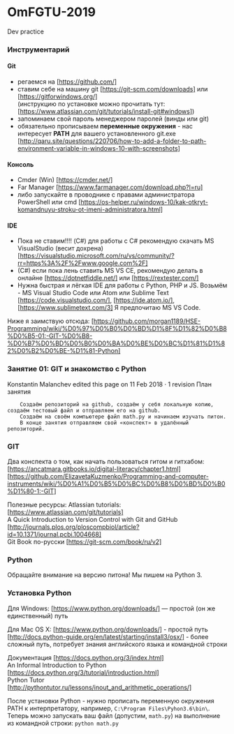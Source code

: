 # OmFGTU-2019
Dev practice

### Инструментарий
#### Git  
- регаемся на [https://github.com/]  
- ставим себе на машину git [https://git-scm.com/downloads] или [https://gitforwindows.org/]  
(инструкцию по установке можно прочитать тут: [https://www.atlassian.com/git/tutorials/install-git#windows])  
- запоминаем свой пароль менеджером паролей (винды или git)   
- обязательно прописываем **переменные окружения** - нас интересует **PATH** для вашего установленного git.exe [http://qaru.site/questions/220706/how-to-add-a-folder-to-path-environment-variable-in-windows-10-with-screenshots]

#### Консоль  
- Cmder (Win) [https://cmder.net/]
- Far Manager [https://www.farmanager.com/download.php?l=ru]  
- либо запускайте в проводнике с правами администратора PowerShell или cmd [https://os-helper.ru/windows-10/kak-otkryt-komandnuyu-stroku-ot-imeni-administratora.html]  

#### IDE
- Пока не ставим!!!! (C#) для работы с C# рекомендую скачать MS VisualStudio (весит дохрена) [https://visualstudio.microsoft.com/ru/vs/community/?rr=https%3A%2F%2Fwww.google.com%2F]  
- (C#) если пока лень ставить MS VS CE, рекомендую делать в онлайне [https://dotnetfiddle.net/] или [https://rextester.com/]  
- Нужна быстрая и лёгкая IDE для работы с Python, PHP и JS. Возьмём - MS Visual Studio Code или Atom или Sublime Text [https://code.visualstudio.com/], [https://ide.atom.io/], [https://www.sublimetext.com/3] Я предпочитаю MS VS Code.  




 





Ниже я заимствую отсюда:
[https://github.com/morgan1189/HSE-Programming/wiki/%D0%97%D0%B0%D0%BD%D1%8F%D1%82%D0%B8%D0%B5-01:-GIT-%D0%B8-%D0%B7%D0%BD%D0%B0%D0%BA%D0%BE%D0%BC%D1%81%D1%82%D0%B2%D0%BE-%D1%81-Python]


### Занятие 01: GIT и знакомство с Python
Konstantin Malanchev edited this page on 11 Feb 2018 · 1 revision
План занятия
```
    Создаём репозиторий на github, создаём у себя локальную копию, создаём тестовый файл и отправляем его на github.
    Создаём на своём компьютере файл math.py и начинаем изучать питон.
    В конце занятия отправляем свой «конспект» в удалённый репозиторий.
```
### GIT

Два конспекта о том, как начать пользоваться гитом и гитхабом: [https://ancatmara.gitbooks.io/digital-literacy/chapter1.html]
[https://github.com/ElizavetaKuzmenko/Programming-and-computer-instruments/wiki/%D0%A1%D0%B5%D0%BC%D0%B8%D0%BD%D0%B0%D1%80-1:-GIT]

Полезные ресурсы:
Atlassian tutorials: [https://www.atlassian.com/git/tutorials]  
A Quick Introduction to Version Control with Git and GitHub [http://journals.plos.org/ploscompbiol/article?id=10.1371/journal.pcbi.1004668]    
Git Book по-русски [https://git-scm.com/book/ru/v2]   

### Python

Обращайте внимание на версию питона! Мы пишем на Python 3.
### Установка Python

Для Windows: [https://www.python.org/downloads/] — простой (он же единственный) путь

Для Mac OS X: [https://www.python.org/downloads/] - простой путь
[http://docs.python-guide.org/en/latest/starting/install3/osx/] - более сложный путь, потребует знания английского языка и командной строки

Документация [https://docs.python.org/3/index.html]  
An Informal Introduction to Python [https://docs.python.org/3/tutorial/introduction.html]  
Python Tutor [http://pythontutor.ru/lessons/inout_and_arithmetic_operations/]  

После установки Python - нужно прописать переменную окружения PATH к интерпретатору, например, `C:\Program Files\Pyhon3.6\bin\`.
Теперь можно запускать ваш файл (допустим, `math.py`) на выполнение из командной строки: `python math.py`



